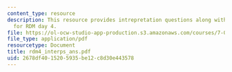 ```yaml
---
content_type: resource
description: This resource provides intrepretation questions along with their answers
  for RDM day 4.
file: https://ol-ocw-studio-app-production.s3.amazonaws.com/courses/7-02-experimental-biology-communication-spring-2005/2678df4015205935be12c8d30e443578_rdm4_interps_ans.pdf
file_type: application/pdf
resourcetype: Document
title: rdm4_interps_ans.pdf
uid: 2678df40-1520-5935-be12-c8d30e443578
---
```

